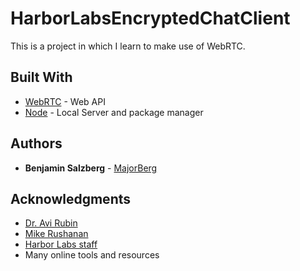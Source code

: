 # HarborLabsEncryptedChatClient

This is a project in which I learn to make use of WebRTC. 


## Built With

* [WebRTC](https://webrtc.org/) - Web API
* [Node](https://nodejs.org/en/) - Local Server and package manager

## Authors

* **Benjamin Salzberg** - [MajorBerg](https://github.com/MajorBerg)

## Acknowledgments

* [Dr. Avi Rubin](http://www.avirubin.com/Avi_Rubins_home_page/Home.html)
* [Mike Rushanan](https://cs.jhu.edu/~micharu1/michaelrushanan.org/)
* [Harbor Labs staff](http://harborlabs.com/)
* Many online tools and resources